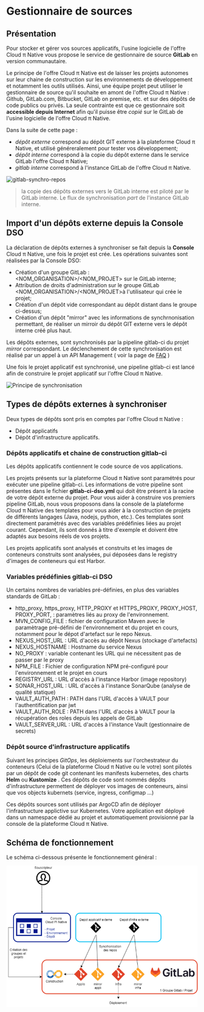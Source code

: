 # Gestionnaire de sources

## Présentation

Pour stocker et gérer vos sources applicatifs, l'usine logicielle de l'offre Cloud π Native vous propose le service de gestionnaire de source **GitLab** en version communautaire.

Le principe de l'offre Cloud π Native est de laisser les projets autonomes sur leur chaine de construction sur les environnements de développement et notamment les outils utilisés. Ainsi, une équipe projet peut utiliser le gestionnaire de source qu'il souhaite en amont de l'offre Cloud π Native : Github, GitLab.com, Bitbucket, GitLab on premise, etc. et sur des dépôts de code publics ou privés. La seule contrainte est que ce gestionnaire soit **accessible depuis Internet** afin qu'il puisse être *copié* sur le GitLab de l'usine logicielle de l'offre Cloud π Native.

Dans la suite de cette page :
  - *dépôt externe* correspond au dépôt GIT externe à la plateforme Cloud π Native, et utilisé généreralement pour tester vos développement;
  - *dépôt interne* correspond à la copie du dépôt externe dans le service GitLab l'offre Cloud π Native;
  - *gitlab interne* correspond à l'instance GitLab de l'offre Cloud π Native.

![gitlab-synchro-repos](/img/repo-sync-01.png)

> la copie des dépôts externes vers le GitLab interne est piloté par le GitLab interne. Le flux de synchronisation *part* de l'instance GitLab interne.

## Import d'un dépôts externe depuis la Console DSO

La déclaration de dépôts externes à synchroniser se fait depuis la **Console** Cloud π Native, une fois le projet est crée. Les opérations suivantes sont réalisées par la Console DSO:
 - Création d'un groupe GitLab : <NOM_ORGANISATION>/<NOM_PROJET> sur le GitLab interne;
 - Attribution de droits d'administration sur le groupe GitLab <NOM_ORGANISATION>/<NOM_PROJET>à l'utilisateur qui crée le projet;
 - Création d'un dépôt vide correspondant au dépôt distant dans le groupe ci-dessus;
 - Création d'un dépôt "mirror" avec les informations de synchrnonisation permettant, de réaliser un mirroir du dépôt GIT externe vers le dépôt interne créé plus haut.

Les dépôts externes, sont synchronisés par la pipeline gitlab-ci du projet *mirror* correspondant. Le déclenchement de cette synchronisation est réalisé par un appel à un API Management ( voir la page de [FAQ](/agreement/faq) )

Une fois le projet applicatif est synchronisé, une pipeline gitlab-ci est lancé afin de construire le projet applicatif sur l'offre Cloud π Native.

![Principe de synchronisation](/img/repo-sync-02.png)

## Types de dépôts externes à synchroniser

Deux types de dépôts sont pris en comptes par l'offre Cloud π Native :

 - Dépôt applicatifs
 - Dépôt d'infrastructure applicatifs.

### Dépôts applicatifs et chaine de construction gitlab-ci 

Les dépôts applicatifs contiennent le code source de vos applications.

Les projets présents sur la plateforme Cloud π Native sont paramétrés pour exécuter une pipeline gitlab-ci. Les informations de votre pipeline sont présentes dans le fichier **gitlab-ci-dso.yml** qui doit être présent à la racine de votre dépôt externe du projet. Pour vous aider à construire vos premiers pipeline GitLab, nous vous proposons dans la console de la plateforme Cloud π Native des templates pour vous aider à la construction de projets de différents langages (Java, nodejs, python, etc.). Ces templates sont directement paramétrés avec des variables prédéfinies liées au projet courant. Cependant, ils sont donnés à titre d'exemple et doivent être adaptés aux besoins réels de vos projets.

Les projets applicatifs sont analysés et construits et les images de conteneurs construits sont analysées, pui déposées dans le registry d'images de conteneurs qui est Harbor.


### Variables prédéfinies gitlab-ci DSO

Un certains nombres de variables pré-définies, en plus des variables standards de GitLab :

 - http_proxy, https_proxy, HTTP_PROXY et HTTPS_PROXY, PROXY_HOST, PROXY_PORT,  : paramètres liés au proxy de l'environnement.
 - MVN_CONFIG_FILE : fichier de configuration Maven avec le paramètrage pré-défini de l'environnement et du projet en cours, notamment pour le dépot d'artefact sur le repo Nexus.
 - NEXUS_HOST_URL : URL d'accès au dépôt Nexus (stockage d'artefacts)
 - NEXUS_HOSTNAME : Hostname du service Nexus
 - NO_PROXY : variable contenant les URL qui ne nécessitent pas de passer par le proxy
 - NPM_FILE : Fichier de configuration NPM pré-configuré pour l'environnement et le projet en cours
 - REGISTRY_URL : URL d'accès à l'instance Harbor (image repository)
 - SONAR_HOST_URL : URL d'accès à l'instance SonarQube (analyse de qualité statique)
 - VAULT_AUTH_PATH : PATH dans l'URL d'accès à VAULT pour l'authentification par jwt
 - VAULT_AUTH_ROLE : PATH dans l'URL d'accès à VAULT pour la récupération des roles depuis les appels de GitLab
 - VAULT_SERVER_URL : URL d'accès à l'instance Vault (gestionnaire de secrets)
 
### Dépôt source d'infrastructure applicatifs

Suivant les principes *GitOps*, les déploiements sur l'orchestrateur du conteneurs (Celui de la plateforme Cloud π Native ou le votre) sont pilotés par un dépôt de code git contenant les manifests kubernetes, des charts **Helm** ou  **Kustomize** . Ces dépôts de code sont nommés dépôts d'infrastructure permettent de déployer vos images de conteneurs, ainsi que vos objects kubernets (service, ingress, configmap ...)

Ces dépôts sources sont utilisés par ArgoCD afin de déployer l'infrastructure applictive sur Kubernetes. Votre application est déployé dans un namespace dédié au projet et automatiquement provisionné par la console de la plateforme Cloud π Native.

## Schéma de fonctionnement
Le schéma ci-dessous présente le fonctionnement général : 

![gitlab-général](/img/gitlab.png)


